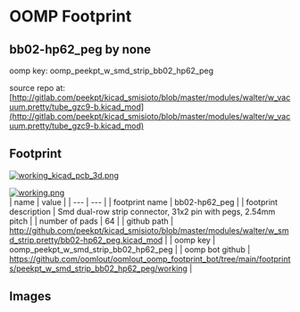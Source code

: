 # OOMP Footprint  
## bb02-hp62_peg  by none  
  
oomp key: oomp_peekpt_w_smd_strip_bb02_hp62_peg  
  
source repo at: [http://gitlab.com/peekpt/kicad_smisioto/blob/master/modules/walter/w_vacuum.pretty/tube_gzc9-b.kicad_mod](http://gitlab.com/peekpt/kicad_smisioto/blob/master/modules/walter/w_vacuum.pretty/tube_gzc9-b.kicad_mod)  
## Footprint  
  
[![working_kicad_pcb_3d.png](working_kicad_pcb_3d_600.png)](working_kicad_pcb_3d.png)  
  
[![working.png](working_600.png)](working.png)  
| name | value | 
| --- | --- | 
| footprint name | bb02-hp62_peg | 
| footprint description | Smd dual-row strip connector, 31x2 pin with pegs, 2.54mm pitch | 
| number of pads | 64 | 
| github path | http://github.com/peekpt/kicad_smisioto/blob/master/modules/walter/w_smd_strip.pretty/bb02-hp62_peg.kicad_mod | 
| oomp key | oomp_peekpt_w_smd_strip_bb02_hp62_peg | 
| oomp bot github | https://github.com/oomlout/oomlout_oomp_footprint_bot/tree/main/footprints/peekpt_w_smd_strip_bb02_hp62_peg/working | 
## Images  
